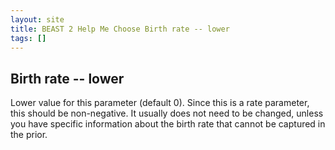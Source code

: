 ```yaml
---
layout: site
title: BEAST 2 Help Me Choose Birth rate -- lower
tags: []
---
```


## Birth rate -- lower

Lower value for this parameter (default 0).
Since this is a rate parameter, this should be non-negative.
It usually does not need to be changed, unless you have specific information about the birth rate that cannot be captured in the prior.
